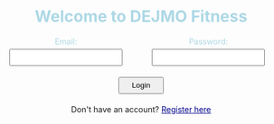 <head>
    <style>
      h1 {
        color: lightblue;
      }
      input[type="text"], input[type="password"], input[type="email"] {
        color: lightblue;
      }
    </style>

<div id="login-form" style="text-align: center;">
  <h1>Welcome to DEJMO Fitness</h1>
  <div style="display: flex; justify-content: center;">
    <div class="form-group">
      <label for="email" style="color: lightblue;">Email:</label>
      <input type="email" id="email" name="email" style="width: 200px; height: 30px; padding:5px; margin:5px; color: lightblue;" required>
    </div>
    <div class="form-group">
      <label for="password" style="color: lightblue;">Password:</label>
      <input type="password" id="password" name="password" style="width: 200px; height: 30px; padding:5px; margin:5px; color: darkblue;" required>
    </div>
  </div>
  <div style="display: flex; justify-content: center; margin-top:10px;">
    <button type="submit" style="width: 80px; height: 30px; padding:5px; margin:5px;">Login</button>
  </div>
  <p>Don't have an account? <a href="#" id="toggle-register" style="color: darkblue;">Register here</a></p>
</div>

<div id="register-form" style="display: none;">
  <h1>Register</h1>
  <div class="form-group">
    <label for="name" style="color: darkblue;">Name:</label>
    <input type="text" id="name" name="name" style="width: 200px; height: 30px; padding:5px; margin:5px; color: darkblue;" required>
  </div>
  <div class="form-group">
    <label for="email" style="color: darkblue;">Email:</label>
    <input type="email" id="email" name="email" style="width: 200px; height: 30px; padding:5px; margin:5px; color: darkblue;" required>
  </div>
  <div class="form-group">
    <label for="password" style="color: darkblue;">Password:</label>
    <input type="password" id="password" name="password" style="width: 200px; height: 30px; padding:5px; margin:5px; color: darkblue;" required>
  </div>
  <div style="display: flex; justify-content: center; margin-top:10px;">
    <button type="submit" style="width: 80px; height: 30px; padding:5px; margin:5px;">Register</button>
  </div>
  <p>Already have an account? <a href="#" id="toggle-login" style="color: darkblue;
